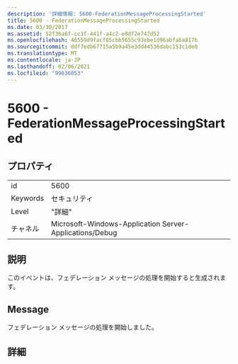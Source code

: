 ```yaml
---
description: '詳細情報: 5600-FederationMessageProcessingStarted'
title: 5600 - FederationMessageProcessingStarted
ms.date: 03/30/2017
ms.assetid: 52f36a6f-cc3f-441f-a4c2-e8df2e747d52
ms.openlocfilehash: 46559d9facf85cbb5655c93ebe1d96abfaba817b
ms.sourcegitcommit: ddf7edb67715a5b9a45e3dd44536dabc153c1de0
ms.translationtype: MT
ms.contentlocale: ja-JP
ms.lasthandoff: 02/06/2021
ms.locfileid: "99636053"
---
```

# <a name="5600---federationmessageprocessingstarted"></a>5600 - FederationMessageProcessingStarted

## <a name="properties"></a>プロパティ  
  
|||  
|-|-|  
|id|5600|  
|Keywords|セキュリティ|  
|Level|"詳細"|  
|チャネル|Microsoft-Windows-Application Server-Applications/Debug|  
  
## <a name="description"></a>説明  

 このイベントは、フェデレーション メッセージの処理を開始すると生成されます。  
  
## <a name="message"></a>Message  

 フェデレーション メッセージの処理を開始しました。  
  
## <a name="details"></a>詳細
